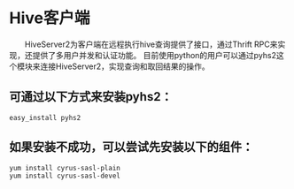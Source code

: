 # Hive客户端
 &emsp;&emsp;HiveServer2为客户端在远程执行hive查询提供了接口，通过Thrift RPC来实现，还提供了多用户并发和认证功能。
目前使用python的用户可以通过pyhs2这个模块来连接HiveServer2，实现查询和取回结果的操作。
## 可通过以下方式来安装pyhs2：
<pre><code>easy_install pyhs2</code></pre>
## 如果安装不成功，可以尝试先安装以下的组件：
<pre><code>yum install cyrus-sasl-plain
yum install cyrus-sasl-devel</code></pre>